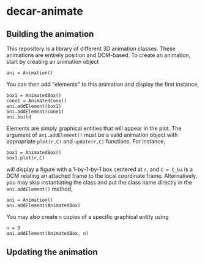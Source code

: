# decar-animate

## Building the animation
This repository is a library of different 3D animation classes. These animations are entirely position and DCM-based. To create an animation, start by creating an animation object

    ani = Animation()

You can then add "elements" to this animation and display the first instance,

    box1 = AnimatedBox()
    cone1 = AnimatedCone()
    ani.addElement(box1)
    ani.addElement(cone1)
    ani.build
    
Elements are simply graphical entities that will appear in the plot. The argument of `ani.addElement()` must be a valid animation object with appropriate `plot(r,C)` and `update(r,C)` functions. For instance,

    box1 = AnimatedBox()
    box1.plot(r,C)

will display a figure with a 1-by-1-by-1 box centered at `r`, and `C = C_ba` is a DCM relating an attached frame to the local coordinate frame. Alternatively, you may skip instantiating the class and put the class name directly in the `ani.addElement()` method,

    ani = Animation()
    ani.addElement(AnimatedBox)
    
You may also create `n` copies of a specific graphical entity using

    n = 3
    ani.addElement(AnimatedBox, n)
    
## Updating the animation
